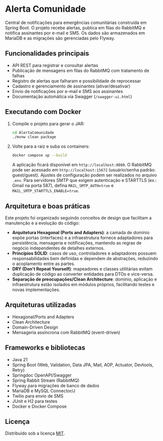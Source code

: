 # Alerta Comunidade

Central de notificações para emergências comunitárias construída em Spring Boot. O projeto recebe alertas, publica em filas do RabbitMQ e notifica assinantes por e-mail e SMS. Os dados são armazenados em MariaDB e as migrações são gerenciadas pelo Flyway.

## Funcionalidades principais

- API REST para registrar e consultar alertas
- Publicação de mensagens em filas do RabbitMQ com tratamento de falhas
- Registro de alertas que falharam e possibilidade de reprocessar
- Cadastro e gerenciamento de assinantes (ativar/desativar)
- Envio de notificações por e-mail e SMS aos assinantes
- Documentação automática via Swagger (`/swagger-ui.html`)

## Executando com Docker

1. Compile o projeto para gerar o JAR:
   ```bash
   cd AlertaComunidade
   ./mvnw clean package
   ```
2. Volte para a raiz e suba os containers:
   ```bash
   docker compose up --build
   ```
   A aplicação ficará disponível em `http://localhost:8080`.
   O RabbitMQ pode ser acessado em `http://localhost:15672` (usuário/senha padrão: guest/guest).
   Ajustes de configuração podem ser realizados no arquivo `.env`.
   Para servidores SMTP que exigem autenticação e STARTTLS (ex.: Gmail na porta 587),
   defina `MAIL_SMTP_AUTH=true` e `MAIL_SMTP_STARTTLS_ENABLE=true`.

## Arquitetura e boas práticas

Este projeto foi organizado seguindo conceitos de design que facilitam a manutenção e a evolução do código:

- **Arquitetura Hexagonal (Ports and Adapters)**: a camada de domínio expõe portas (interfaces) e a infraestrutura fornece adaptadores para persistência, mensageria e notificações, mantendo as regras de negócio independentes de detalhes externos.
- **Princípios SOLID**: casos de uso, controladores e adaptadores possuem responsabilidades bem definidas e dependem de abstrações, reduzindo o acoplamento entre as partes.
- **DRY (Don't Repeat Yourself)**: mapeadores e classes utilitárias evitam duplicação de código ao converter entidades para DTOs e vice-versa.
- **Separação de preocupações/Clean Architecture**: domínio, aplicação e infraestrutura estão isolados em módulos próprios, facilitando testes e novas implementações.

## Arquiteturas utilizadas

- Hexagonal/Ports and Adapters
- Clean Architecture
- Domain-Driven Design
- Mensageria assíncrona com RabbitMQ (event-driven)

## Frameworks e bibliotecas

- Java 21
- Spring Boot (Web, Validation, Data JPA, Mail, AOP, Actuator, Devtools, Retry)
- Springdoc OpenAPI/Swagger
- Spring Rabbit Stream (RabbitMQ)
- Flyway para migrações de banco de dados
- MariaDB e MySQL Connector/J
- Twilio para envio de SMS
- JUnit e H2 para testes
- Docker e Docker Compose

## Licença

Distribuído sob a licença [MIT](LICENSE).
